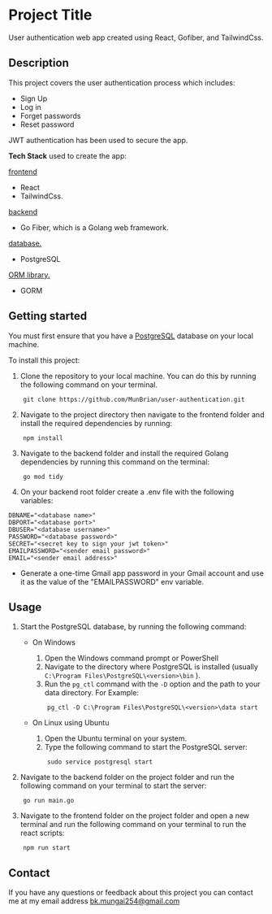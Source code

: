 
# Project Title

User authentication web app created using React, Gofiber, and TailwindCss.

## Description

This project covers the user authentication process which includes:
- Sign Up
- Log in
- Forget passwords
- Reset password

JWT authentication has been used to secure the app.

**Tech Stack**  used to create the app:

<ins>frontend</ins>
* React 
* TailwindCss.

<ins>backend</ins>
* Go Fiber, which is a Golang web framework.

<ins>database.</ins>
* PostgreSQL 

<ins>ORM library.</ins>
* GORM


## Getting started

You must first ensure that you have a [PostgreSQL](https://www.postgresql.org/) database on your local machine.

To install this project:
1. Clone the repository to your local machine. You can do this by running the following command on your terminal.

```
	git clone https://github.com/MunBrian/user-authentication.git
```

2. Navigate to the project directory then navigate to the frontend folder and install the required dependencies by running:

```
	npm install
```

3. Navigate to the backend folder and install the required Golang dependencies by running this command on the terminal:

```
	go mod tidy
```

4. On your backend root folder create a .env file with the following variables:

```
DBNAME="<database name>"
DBPORT="<database port>"
DBUSER="<database username>"
PASSWORD="<database password>"
SECRET="<secret key to sign your jwt token>"
EMAILPASSWORD="<sender email password>"
EMAIL="<sender email address>"
```

- Generate a one-time Gmail app password in your Gmail account and use it as the value of the "EMAILPASSWORD" env variable.

## Usage

1. Start the PostgreSQL database, by running the following command:
	- On Windows
		1. Open the Windows command prompt or PowerShell
		2. Navigate to the directory where PostgreSQL is installed (usually `C:\Program Files\PostgreSQL\<version>\bin` ).
		3. Run the `pg_ctl` command with the `-D` option and the path to your data directory. For Example:  
		```
			pg_ctl -D C:\Program Files\PostgreSQL\<version>\data start
		```

	- On Linux using Ubuntu
		1. Open the Ubuntu terminal on your system.
		2. Type the following command to start the PostgreSQL server:
		```
			sudo service postgresql start
		```
				
2. Navigate to the backend folder on the project folder and run the following command on your terminal to start the server:
```
	go run main.go
```

3. Navigate to the frontend folder on the project folder and open a new terminal and run the following command on your terminal to run the react scripts:
```
	npm run start
```

## Contact
If you have any questions or feedback about this project you can contact me at my email address 
[bk.mungai254@gmail.com](mailto:bk.mungai254@gmail.com)
